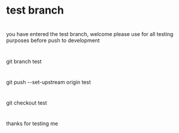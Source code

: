 
# test branch
#
you have entered the test branch, welcome 
please use for all testing purposes before push to development
#
git branch test
#
git push --set-upstream origin test
#
git checkout test
#
#
#
#
#
#
thanks for testing me
